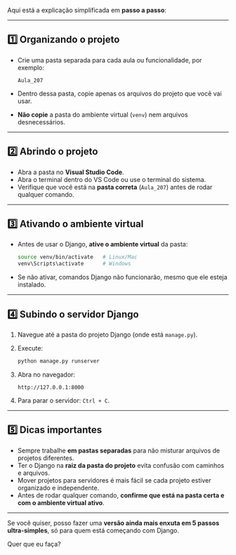 Aqui está a explicação simplificada em **passo a passo**:

---

## 1️⃣ Organizando o projeto

* Crie uma pasta separada para cada aula ou funcionalidade, por exemplo:

  ```
  Aula_207
  ```
* Dentro dessa pasta, copie apenas os arquivos do projeto que você vai usar.
* **Não copie** a pasta do ambiente virtual (`venv`) nem arquivos desnecessários.

---

## 2️⃣ Abrindo o projeto

* Abra a pasta no **Visual Studio Code**.
* Abra o terminal dentro do VS Code ou use o terminal do sistema.
* Verifique que você está na **pasta correta** (`Aula_207`) antes de rodar qualquer comando.

---

## 3️⃣ Ativando o ambiente virtual

* Antes de usar o Django, **ative o ambiente virtual** da pasta:

  ```bash
  source venv/bin/activate   # Linux/Mac
  venv\Scripts\activate      # Windows
  ```
* Se não ativar, comandos Django não funcionarão, mesmo que ele esteja instalado.

---

## 4️⃣ Subindo o servidor Django

1. Navegue até a pasta do projeto Django (onde está `manage.py`).
2. Execute:

   ```bash
   python manage.py runserver
   ```
3. Abra no navegador:

   ```
   http://127.0.0.1:8000
   ```
4. Para parar o servidor: `Ctrl + C`.

---

## 5️⃣ Dicas importantes

* Sempre trabalhe **em pastas separadas** para não misturar arquivos de projetos diferentes.
* Ter o Django na **raiz da pasta do projeto** evita confusão com caminhos e arquivos.
* Mover projetos para servidores é mais fácil se cada projeto estiver organizado e independente.
* Antes de rodar qualquer comando, **confirme que está na pasta certa e com o ambiente virtual ativo**.

---

Se você quiser, posso fazer uma **versão ainda mais enxuta em 5 passos ultra-simples**, só para quem está começando com Django.

Quer que eu faça?
